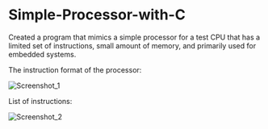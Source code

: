 # Simple-Processor-with-C
Created a program that mimics a simple processor for a test CPU that has a limited set of instructions, small amount of memory, and primarily used for embedded systems.

The instruction format of the processor:

![Screenshot_1](https://user-images.githubusercontent.com/66845298/129250663-4e5e7305-2b82-4511-9eba-f9a23dd325c6.jpg)

List of instructions:

![Screenshot_2](https://user-images.githubusercontent.com/66845298/129250670-43bc93c7-c0a8-4a86-bcc2-7dd4b989ff02.jpg)


